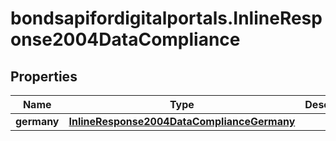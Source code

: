 # bondsapifordigitalportals.InlineResponse2004DataCompliance

## Properties

Name | Type | Description | Notes
------------ | ------------- | ------------- | -------------
**germany** | [**InlineResponse2004DataComplianceGermany**](InlineResponse2004DataComplianceGermany.md) |  | [optional] 


